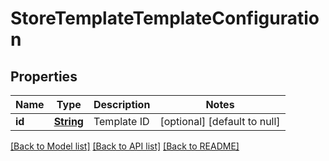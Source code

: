 # StoreTemplateTemplateConfiguration
## Properties

Name | Type | Description | Notes
------------ | ------------- | ------------- | -------------
**id** | [**String**](string.md) | Template ID | [optional] [default to null]

[[Back to Model list]](../README.md#documentation-for-models) [[Back to API list]](../README.md#documentation-for-api-endpoints) [[Back to README]](../README.md)

